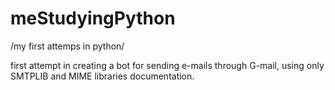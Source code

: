 # meStudyingPython
/my first attemps in python/

first attempt in creating a bot for sending e-mails through G-mail, using only SMTPLIB and MIME libraries documentation.
